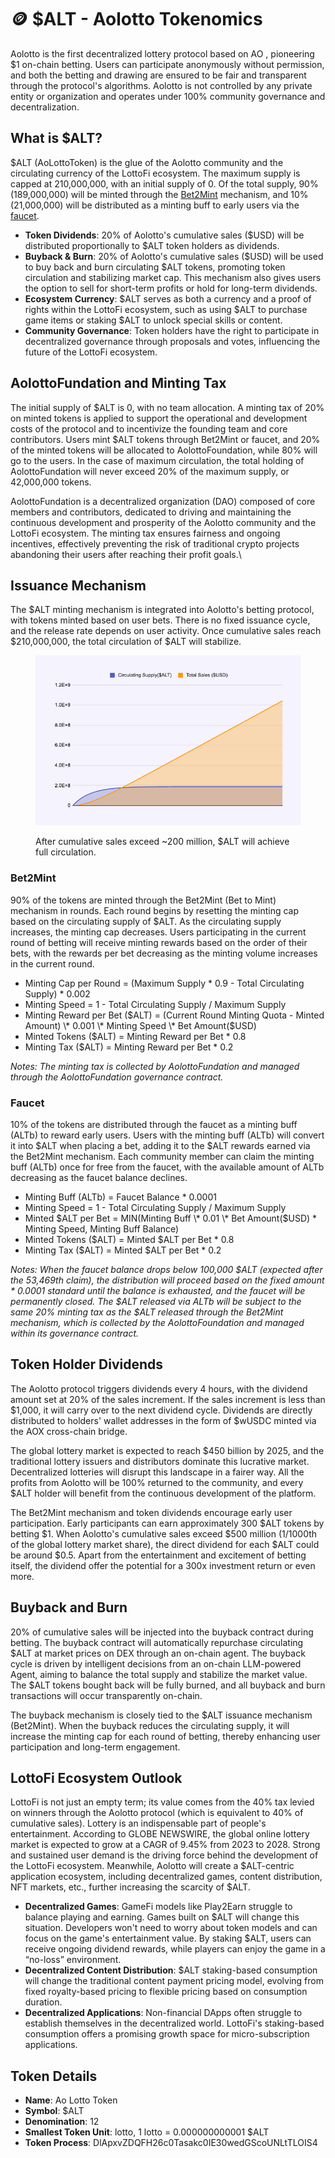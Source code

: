 # 🪙 $ALT - Aolotto Tokenomics

Aolotto is the first decentralized lottery protocol based on AO , pioneering $1 on-chain betting. Users can participate anonymously without permission, and both the betting and drawing are ensured to be fair and transparent through the protocol's algorithms. Aolotto is not controlled by any private entity or organization and operates under 100% community governance and decentralization.

## What is $ALT?

$ALT (AoLottoToken) is the glue of the Aolotto community and the circulating currency of the LottoFi ecosystem. The maximum supply is capped at 210,000,000, with an initial supply of 0. Of the total supply, 90% (189,000,000) will be minted through the [Bet2Mint](usdalt-aolotto-tokenomics.md#bet2mint) mechanism, and 10% (21,000,000) will be distributed as a minting buff to early users via the [faucet](usdalt-aolotto-tokenomics.md#faucet).

* **Token Dividends**: 20% of Aolotto's cumulative sales ($USD) will be distributed proportionally to $ALT token holders as dividends.
* **Buyback & Burn**: 20% of Aolotto's cumulative sales ($USD) will be used to buy back and burn circulating $ALT tokens, promoting token circulation and stabilizing market cap. This mechanism also gives users the option to sell for short-term profits or hold for long-term dividends.
* **Ecosystem Currency**: $ALT serves as both a currency and a proof of rights within the LottoFi ecosystem, such as using $ALT to purchase game items or staking $ALT to unlock special skills or content.
* **Community Governance**: Token holders have the right to participate in decentralized governance through proposals and votes, influencing the future of the LottoFi ecosystem.

## **AolottoFundation and Minting Tax**

The initial supply of $ALT is 0, with no team allocation. A minting tax of 20% on minted tokens is applied to support the operational and development costs of the protocol and to incentivize the founding team and core contributors. Users mint $ALT tokens through Bet2Mint or faucet, and 20% of the minted tokens will be allocated to AolottoFoundation, while 80% will go to the users. In the case of maximum circulation, the total holding of AolottoFundation will never exceed 20% of the maximum supply, or 42,000,000 tokens.

AolottoFundation is a decentralized organization (DAO) composed of core members and contributors, dedicated to driving and maintaining the continuous development and prosperity of the Aolotto community and the LottoFi ecosystem. The minting tax ensures fairness and ongoing incentives, effectively preventing the risk of traditional crypto projects abandoning their users after reaching their profit goals.\


## **Issuance Mechanism**

The $ALT minting mechanism is integrated into Aolotto's betting protocol, with tokens minted based on user bets. There is no fixed issuance cycle, and the release rate depends on user activity. Once cumulative sales reach $210,000,000, the total circulation of $ALT will stabilize.

<div data-full-width="true"><figure><img src=".gitbook/assets/chart.png" alt=""><figcaption><p>After cumulative sales exceed ~200 million, $ALT will achieve full circulation.</p></figcaption></figure></div>



### **Bet2Mint**

90% of the tokens are minted through the Bet2Mint (Bet to Mint) mechanism in rounds. Each round begins by resetting the minting cap based on the circulating supply of $ALT. As the circulating supply increases, the minting cap decreases. Users participating in the current round of betting will receive minting rewards based on the order of their bets, with the rewards per bet decreasing as the minting volume increases in the current round.

* Minting Cap per Round = (Maximum Supply \* 0.9 - Total Circulating Supply) \* 0.002
* Minting Speed = 1 - Total Circulating Supply / Maximum Supply
* Minting Reward per Bet ($ALT) = (Current Round Minting Quota - Minted Amount) \* 0.001 \* Minting Speed \* Bet Amount($USD)
* Minted Tokens ($ALT) = Minting Reward per Bet \* 0.8
* Minting Tax ($ALT) = Minting Reward per Bet \* 0.2

_Notes: The minting tax is collected by AolottoFundation and managed through the AolottoFundation governance contract._

### **Faucet**

10% of the tokens are distributed through the faucet as a minting buff (ALTb) to reward early users. Users with the minting buff (ALTb) will convert it into $ALT when placing a bet, adding it to the $ALT rewards earned via the Bet2Mint mechanism. Each community member can claim the minting buff (ALTb) once for free from the faucet, with the available amount of ALTb decreasing as the faucet balance declines.

* Minting Buff (ALTb) = Faucet Balance \* 0.0001
* Minting Speed = 1 - Total Circulating Supply / Maximum Supply
* Minted $ALT per Bet = MIN(Minting Buff \* 0.01 \* Bet Amount($USD) \* Minting Speed, Minting Buff Balance)
* Minted Tokens ($ALT) = Minted $ALT per Bet \* 0.8
* Minting Tax ($ALT) = Minted $ALT per Bet \* 0.2

_Notes: When the faucet balance drops below 100,000 $ALT (expected after the 53,469th claim), the distribution will proceed based on the fixed amount \* 0.0001 standard until the balance is exhausted, and the faucet will be permanently closed. The $ALT released via ALTb will be subject to the same 20% minting tax as the $ALT released through the Bet2Mint mechanism, which is collected by the AolottoFoundation and managed within its governance contract._

## **Token Holder Dividends**

The Aolotto protocol triggers dividends every 4 hours, with the dividend amount set at 20% of the sales increment. If the sales increment is less than $1,000, it will carry over to the next dividend cycle. Dividends are directly distributed to holders' wallet addresses in the form of $wUSDC minted via the AOX cross-chain bridge.

The global lottery market is expected to reach $450 billion by 2025, and the traditional lottery issuers and distributors dominate this lucrative market. Decentralized lotteries will disrupt this landscape in a fairer way. All the profits from Aolotto will be 100% returned to the community, and every $ALT holder will benefit from the continuous development of the platform.

The Bet2Mint mechanism and token dividends encourage early user participation. Early participants can earn approximately 300 $ALT tokens by betting $1. When Aolotto's cumulative sales exceed $500 million (1/1000th of the global lottery market share), the direct dividend for each $ALT could be around $0.5. Apart from the entertainment and excitement of betting itself, the dividend offer the potential for a 300x investment return or even more.

## **Buyback and Burn**

20% of cumulative sales will be injected into the buyback contract during betting. The buyback contract will automatically repurchase circulating $ALT at market prices on DEX through an on-chain agent. The buyback cycle is driven by intelligent decisions from an on-chain LLM-powered Agent, aiming to balance the total supply and stabilize the market value. The $ALT tokens bought back will be fully burned, and all buyback and burn transactions will occur transparently on-chain.

The buyback mechanism is closely tied to the $ALT issuance mechanism (Bet2Mint). When the buyback reduces the circulating supply, it will increase the minting cap for each round of betting, thereby enhancing user participation and long-term engagement.

## **LottoFi Ecosystem Outlook**

LottoFi is not just an empty term; its value comes from the 40% tax levied on winners through the Aolotto protocol (which is equivalent to 40% of cumulative sales). Lottery is an indispensable part of people's entertainment. According to GLOBE NEWSWIRE, the global online lottery market is expected to grow at a CAGR of 9.45% from 2023 to 2028. Strong and sustained user demand is the driving force behind the development of the LottoFi ecosystem. Meanwhile, Aolotto will create a $ALT-centric application ecosystem, including decentralized games, content distribution, NFT markets, etc., further increasing the scarcity of $ALT.

* **Decentralized Games**: GameFi models like Play2Earn struggle to balance playing and earning. Games built on $ALT will change this situation. Developers won't need to worry about token models and can focus on the game's entertainment value. By staking $ALT, users can receive ongoing dividend rewards, while players can enjoy the game in a “no-loss” environment.
* **Decentralized Content Distribution**: $ALT staking-based consumption will change the traditional content payment pricing model, evolving from fixed royalty-based pricing to flexible pricing based on consumption duration.
* **Decentralized Applications**: Non-financial DApps often struggle to establish themselves in the decentralized world. LottoFi's staking-based consumption offers a promising growth space for micro-subscription applications.

## **Token Details**

* **Name**: Ao Lotto Token
* **Symbol**: $ALT
* **Denomination**: 12
* **Smallest Token Unit**: lotto, 1 lotto = 0.000000000001 $ALT
* **Token Process**: DlApxvZDQFH26c0Tasakc0IE30wedGScoUNLtTLOIS4
